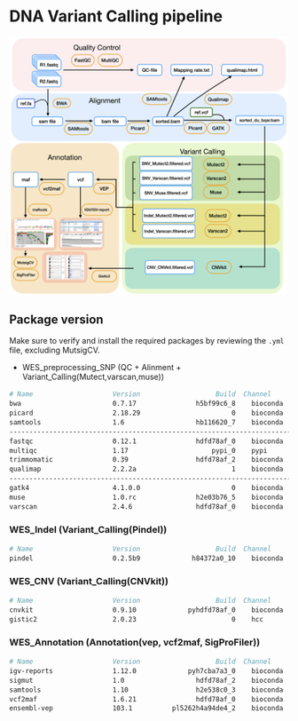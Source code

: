 # DNA Variant Calling pipeline
 
![image](https://github.com/Juan-Jeffery/DNA_Variant_Calling_pipeline/blob/main/img/DNA_pipeline.png)

## Package version
Make sure to verify and install the required packages by reviewing the `.yml` file, excluding MutsigCV.
- WES_preprocessing_SNP (QC + Alinment + Variant_Calling(Mutect,varscan,muse))
 ```bash
 # Name                    Version                   Build  Channel
 bwa                       0.7.17               h5bf99c6_8    bioconda 
 picard                    2.18.29                       0    bioconda
 samtools                  1.6                  hb116620_7    bioconda 
 ------------------------------------------------------------------------
 fastqc                    0.12.1               hdfd78af_0    bioconda 
 multiqc                   1.17                     pypi_0    pypi
 trimmomatic               0.39                 hdfd78af_2    bioconda
 qualimap                  2.2.2a                        1    bioconda
 ------------------------------------------------------------------------
 gatk4                     4.1.0.0                       0    bioconda 
 muse                      1.0.rc               h2e03b76_5    bioconda
 varscan                   2.4.6                hdfd78af_0    bioconda
 ```
### WES_Indel (Variant_Calling(Pindel))
```bash
# Name                    Version                   Build  Channel
pindel                    0.2.5b9             h84372a0_10    bioconda
```
### WES_CNV (Variant_Calling(CNVkit))
```bash
# Name                    Version                   Build  Channel
cnvkit                    0.9.10             pyhdfd78af_0    bioconda
gistic2                   2.0.23                        0    hcc
```
### WES_Annotation (Annotation(vep, vcf2maf, SigProFiler))
```bash
# Name                    Version                   Build  Channel
igv-reports               1.12.0             pyh7cba7a3_0    bioconda
sigmut                    1.0                  hdfd78af_2    bioconda
samtools                  1.10                 h2e538c0_3    bioconda
vcf2maf                   1.6.21               hdfd78af_0    bioconda
ensembl-vep               103.1          pl5262h4a94de4_2    bioconda 
```




